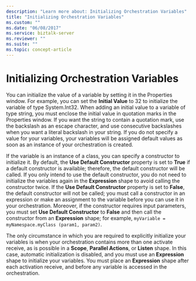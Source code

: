 ```yaml
---
description: "Learn more about: Initializing Orchestration Variables"
title: "Initializing Orchestration Variables"
ms.custom: ""
ms.date: "06/08/2017"
ms.service: biztalk-server
ms.reviewer: ""
ms.suite: ""
ms.topic: concept-article
---
```

# Initializing Orchestration Variables
You can initialize the value of a variable by setting it in the Properties window. For example, you can set the **Initial Value** to 32 to initialize the variable of type System.Int32. When adding an initial value to a variable of type string, you must enclose the initial value in quotation marks in the Properties window. If you want the string to contain a quotation mark, use the backslash as an escape character, and use consecutive backslashes when you want a literal backslash in your string. If you do not specify a value for your variables, your variables will be assigned default values as soon as an instance of your orchestration is created.  
  
 If the variable is an instance of a class, you can specify a constructor to initialize it. By default, the **Use Default Constructor** property is set to **True** if a default constructor is available; therefore, the default constructor will be called. If you only intend to use the default constructor, you do not need to initialize the variables again in the **Expression** shape to avoid calling the constructor twice. If the **Use Default Constructor** property is set to **False**, the default constructor will not be called; you must call a constructor in an expression or make an assignment to the variable before you can use it in your orchestration. Moreover, if the constructor requires input parameters, you must set **Use Default Constructor** to **False** and then call the constructor from an **Expression** shape; for example, `myVariable = myNamespace.myClass (param1, param2)`.  
  
 The only circumstance in which you are required to explicitly initialize your variables is when your orchestration contains more than one activate receive, as is possible in a **Scope**, **Parallel Actions**, or **Listen** shape. In this case, automatic initialization is disabled, and you must use an **Expression** shape to initialize your variables. You must place an **Expression** shape after each activation receive, and before any variable is accessed in the orchestration.
